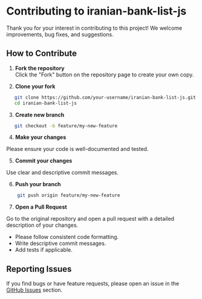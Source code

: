# Contributing to iranian-bank-list-js

Thank you for your interest in contributing to this project! We welcome improvements, bug fixes, and suggestions.

## How to Contribute

1. **Fork the repository**  
   Click the "Fork" button on the repository page to create your own copy.

2. **Clone your fork**  

```bash
   git clone https://github.com/your-username/iranian-bank-list-js.git
   cd iranian-bank-list-js
 ```

3. **Create new branch**

```bash
   git checkout -b feature/my-new-feature
 ```

4. **Make your changes**

Please ensure your code is well-documented and tested.

5. **Commit your changes**

Use clear and descriptive commit messages.

6. **Push your branch**

```bash
    git push origin feature/my-new-feature
```

7. **Open a Pull Request**

Go to the original repository and open a pull request with a detailed description of your changes.

- Please follow consistent code formatting.
- Write descriptive commit messages.
- Add tests if applicable.

## Reporting Issues

If you find bugs or have feature requests, please open an issue in the [GitHub Issues](https://github.com/masihgh/iranian-bank-list-js/issues) section.

